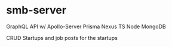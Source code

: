 # smb-server
GraphQL API w/ Apollo-Server Prisma Nexus TS Node MongoDB

CRUD Startups and job posts for the startups
